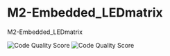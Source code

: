 # M2-Embedded_LEDmatrix
M2-Embedded_LEDmatrix


![Code Quality Score](https://api.codiga.io/project/30226/score/svg)
![Code Quality Score](https://api.codiga.io/project/30226/status/svg)
